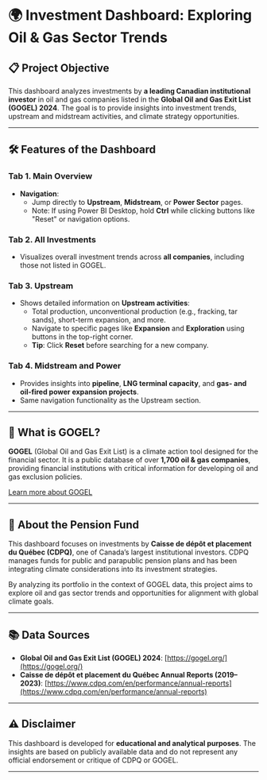 # 🌍 Investment Dashboard: Exploring Oil & Gas Sector Trends

## 📋 Project Objective
This dashboard analyzes investments by **a leading Canadian institutional investor** in oil and gas companies listed in the **Global Oil and Gas Exit List (GOGEL) 2024**. The goal is to provide insights into investment trends, upstream and midstream activities, and climate strategy opportunities.

---

## 🛠️ Features of the Dashboard

### **Tab 1. Main Overview**

- **Navigation**:
  - Jump directly to **Upstream**, **Midstream**, or **Power Sector** pages.
  - Note: If using Power BI Desktop, hold **Ctrl** while clicking buttons like "Reset" or navigation options.

### **Tab 2. All Investments**
- Visualizes overall investment trends across **all companies**, including those not listed in GOGEL.

### **Tab 3. Upstream**
- Shows detailed information on **Upstream activities**:
  - Total production, unconventional production (e.g., fracking, tar sands), short-term expansion, and more.
  - Navigate to specific pages like **Expansion** and **Exploration** using buttons in the top-right corner.
  - **Tip**: Click **Reset** before searching for a new company.

### **Tab 4. Midstream and Power**
- Provides insights into **pipeline**, **LNG terminal capacity**, and **gas- and oil-fired power expansion projects**.
- Same navigation functionality as the Upstream section.

---

## 🌟 What is GOGEL?
**GOGEL** (Global Oil and Gas Exit List) is a climate action tool designed for the financial sector. It is a public database of over **1,700 oil & gas companies**, providing financial institutions with critical information for developing oil and gas exclusion policies.

[Learn more about GOGEL](https://gogel.org/)

---

## 🏦 About the Pension Fund
This dashboard focuses on investments by **Caisse de dépôt et placement du Québec (CDPQ)**, one of Canada’s largest institutional investors. CDPQ manages funds for public and parapublic pension plans and has been integrating climate considerations into its investment strategies. 

By analyzing its portfolio in the context of GOGEL data, this project aims to explore oil and gas sector trends and opportunities for alignment with global climate goals.

---

## 📚 Data Sources
- **Global Oil and Gas Exit List (GOGEL) 2024**: [https://gogel.org/](https://gogel.org/)
- **Caisse de dépôt et placement du Québec Annual Reports (2019–2023)**: [https://www.cdpq.com/en/performance/annual-reports](https://www.cdpq.com/en/performance/annual-reports)

---

## ⚠️ Disclaimer
This dashboard is developed for **educational and analytical purposes**. The insights are based on publicly available data and do not represent any official endorsement or critique of CDPQ or GOGEL.

---
